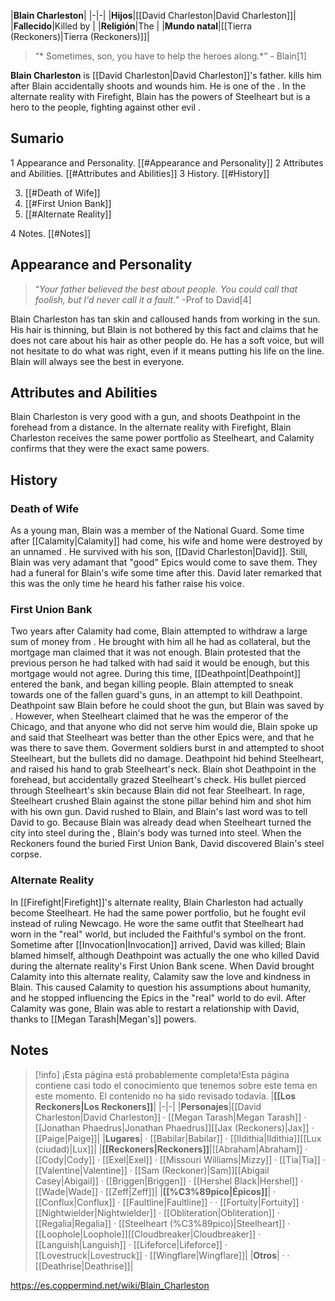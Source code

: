 |**Blain Charleston**|
|-|-|
|**Hijos**|[[David Charleston\|David Charleston]]|
|**Fallecido**|Killed by |
|**Religión**|The |
|**Mundo natal**|[[Tierra (Reckoners)\|Tierra (Reckoners)]]|

>“* Sometimes, son, you have to help the heroes along.*”
\- Blain[1]


**Blain Charleston** is [[David Charleston\|David Charleston]]'s father.  kills him after Blain accidentally shoots and wounds him. He is one of the .
In the alternate reality with Firefight, Blain has the powers of Steelheart but is a hero to the people, fighting against other evil .

## Sumario

1 Appearance and Personality. [[#Appearance and Personality]] 
2 Attributes and Abilities. [[#Attributes and Abilities]] 
3 History. [[#History]] 

3. [[#Death of Wife]] 
3. [[#First Union Bank]] 
3. [[#Alternate Reality]] 


4 Notes. [[#Notes]] 


## Appearance and Personality
>“*Your father believed the best about people. You could call that foolish, but I'd never call it a fault.*”
\-Prof to David[4]

Blain Charleston has tan skin and calloused hands from working in the sun. His hair is thinning, but Blain is not bothered by this fact and claims that he does not care about his hair as other people do. He has a soft voice, but will not hesitate to do what was right, even if it means putting his life on the line. Blain will always see the best in everyone.

## Attributes and Abilities
Blain Charleston is very good with a gun, and shoots Deathpoint in the forehead from a distance.
In the alternate reality with Firefight, Blain Charleston receives the same power portfolio as Steelheart, and Calamity confirms that they were the exact same powers.


## History
### Death of Wife
As a young man, Blain was a member of the National Guard. Some time after [[Calamity\|Calamity]] had come, his wife and home were destroyed by an unnamed . He survived with his son, [[David Charleston\|David]]. Still, Blain was very adamant that "good" Epics would come to save them.
They had a funeral for Blain's wife some time after this. David later remarked that this was the only time he heard his father raise his voice.

### First Union Bank
Two years after Calamity had come, Blain attempted to withdraw a large sum of money from . He brought with him all he had as collateral, but the mortgage man claimed that it was not enough. Blain protested that the previous person he had talked with had said it would be enough, but this mortgage would not agree. During this time, [[Deathpoint\|Deathpoint]] entered the bank, and began killing people. Blain attempted to sneak towards one of the fallen guard's guns, in an attempt to kill Deathpoint. Deathpoint saw Blain before he could shoot the gun, but Blain was saved by . However, when Steelheart claimed that he was the emperor of the Chicago, and that anyone who did not serve him would die, Blain spoke up and said that Steelheart was better than the other Epics were, and that he was there to save them.
Goverment soldiers burst in and attempted to shoot Steelheart, but the bullets did no damage. Deathpoint hid behind Steelheart, and raised his hand to grab Steelheart's neck. Blain shot Deathpoint in the forehead, but accidentally grazed Steelheart's check. His bullet pierced through Steelheart's skin because Blain did not fear Steelheart. In rage, Steelheart crushed Blain against the stone pillar behind him and shot him with his own gun. David rushed to Blain, and Blain's last word was to tell David to go.
Because Blain was already dead when Steelheart turned the city into steel during the , Blain's body was turned into steel. When the Reckoners found the buried First Union Bank, David discovered Blain's steel corpse.

### Alternate Reality
In [[Firefight\|Firefight]]'s alternate reality, Blain Charleston had actually become Steelheart. He had the same power portfolio, but he fought evil instead of ruling Newcago. He wore the same outfit that Steelheart had worn in the "real" world, but included the Faithful's symbol on the front. Sometime after [[Invocation\|Invocation]] arrived, David was killed; Blain blamed himself, although Deathpoint was actually the one who killed David during the alternate reality's First Union Bank scene.
When David brought Calamity into this alternate reality, Calamity saw the love and kindness in Blain. This caused Calamity to question his assumptions about humanity, and he stopped influencing the Epics in the "real" world to do evil.
After Calamity was gone, Blain was able to restart a relationship with David, thanks to [[Megan Tarash\|Megan's]] powers.

## Notes

> [!info] ¡Esta página está probablemente completa!Esta página contiene casi todo el conocimiento que tenemos sobre este tema en este momento.
El contenido no ha sido revisado todavía.
|**[[Los Reckoners\|Los Reckoners]]**|
|-|-|
|**Personajes**|[[David Charleston\|David Charleston]] · [[Megan Tarash\|Megan Tarash]] · [[Jonathan Phaedrus\|Jonathan Phaedrus]][[Jax (Reckoners)\|Jax]] · [[Paige\|Paige]]|
|**Lugares**| · [[Babilar\|Babilar]] · [[Ildithia\|Ildithia]][[Lux (ciudad)\|Lux]]|
|**[[Reckoners\|Reckoners]]**|[[Abraham\|Abraham]] · [[Cody\|Cody]] · [[Exel\|Exel]] · [[Missouri Williams\|Mizzy]] · [[Tia\|Tia]] · [[Valentine\|Valentine]] · [[Sam (Reckoner)\|Sam]][[Abigail Casey\|Abigail]] · [[Briggen\|Briggen]] · [[Hershel Black\|Hershel]] · [[Wade\|Wade]] · [[Zeff\|Zeff]]|
|**[[%C3%89pico\|Épicos]]**| · [[Conflux\|Conflux]] · [[Faultline\|Faultline]] ·  · [[Fortuity\|Fortuity]] · [[Nightwielder\|Nightwielder]] · [[Obliteration\|Obliteration]] · [[Regalia\|Regalia]] · [[Steelheart (%C3%89pico)\|Steelheart]] · [[Loophole\|Loophole]][[Cloudbreaker\|Cloudbreaker]] · [[Languish\|Languish]] · [[Lifeforce\|Lifeforce]] · [[Lovestruck\|Lovestruck]] · [[Wingflare\|Wingflare]]|
|**Otros**| ·  · [[Deathrise\|Deathrise]]|



https://es.coppermind.net/wiki/Blain_Charleston
